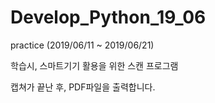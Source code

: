 # Develop_Python_19_06
practice (2019/06/11 ~ 2019/06/21)

학습시, 스마트기기 활용을 위한 스캔 프로그램

캡쳐가 끝난 후, PDF파일을 출력합니다.
